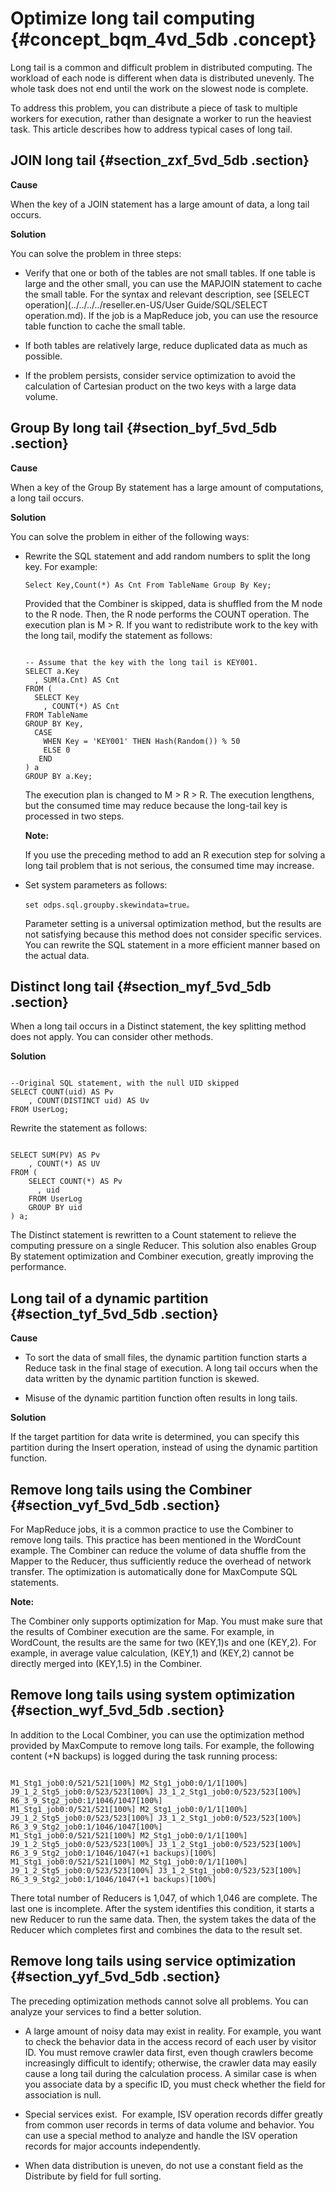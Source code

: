 # Optimize long tail computing {#concept_bqm_4vd_5db .concept}

Long tail is a common and difficult problem in distributed computing. The workload of each node is different when data is distributed unevenly. The whole task does not end until the work on the slowest node is complete.

To address this problem, you can distribute a piece of task to multiple workers for execution, rather than designate a worker to run the heaviest task. This article describes how to address typical cases of long tail.

## JOIN long tail {#section_zxf_5vd_5db .section}

**Cause**

When the key of a JOIN statement has a large amount of data, a long tail occurs.

**Solution**

You can solve the problem in three steps:

-   Verify that one or both of the tables are not small tables. If one table is large and the other small, you can use the MAPJOIN statement to cache the small table. For the syntax and relevant description, see [SELECT operation](../../../../reseller.en-US/User Guide/SQL/SELECT operation.md). If the job is a MapReduce job, you can use the resource table function to cache the small table.

-   If both tables are relatively large, reduce duplicated data as much as possible.

-   If the problem persists, consider service optimization to avoid the calculation of Cartesian product on the two keys with a large data volume.


## Group By long tail {#section_byf_5vd_5db .section}

**Cause**

When a key of the Group By statement has a large amount of computations, a long tail occurs.

**Solution**

You can solve the problem in either of the following ways:

-   Rewrite the SQL statement and add random numbers to split the long key. For example:

    ```
    Select Key,Count(*) As Cnt From TableName Group By Key;
    ```

    Provided that the Combiner is skipped, data is shuffled from the M node to the R node. Then, the R node performs the COUNT operation. The execution plan is M \> R. If you want to redistribute work to the key with the long tail, modify the statement as follows:

    ```
    
    -- Assume that the key with the long tail is KEY001.
    SELECT a.Key
      , SUM(a.Cnt) AS Cnt
    FROM (
      SELECT Key
        , COUNT(*) AS Cnt
    FROM TableName
    GROUP BY Key, 
      CASE 
        WHEN Key = 'KEY001' THEN Hash(Random()) % 50
        ELSE 0
       END
    ) a
    GROUP BY a.Key;
    ```

    The execution plan is changed to M \> R \> R. The execution lengthens, but the consumed time may reduce because the long-tail key is processed in two steps.

    **Note:** 

    If you use the preceding method to add an R execution step for solving a long tail problem that is not serious, the consumed time may increase.

-   Set system parameters as follows:

    ```
    set odps.sql.groupby.skewindata=true。
    ```

    Parameter setting is a universal optimization method, but the results are not satisfying because this method does not consider specific services. You can rewrite the SQL statement in a more efficient manner based on the actual data.


## Distinct long tail {#section_myf_5vd_5db .section}

When a long tail occurs in a Distinct statement, the key splitting method does not apply. You can consider other methods.

**Solution**

```

--Original SQL statement, with the null UID skipped
SELECT COUNT(uid) AS Pv
    , COUNT(DISTINCT uid) AS Uv
FROM UserLog;
```

Rewrite the statement as follows:

```

SELECT SUM(PV) AS Pv
    , COUNT(*) AS UV
FROM (
    SELECT COUNT(*) AS Pv
      , uid
    FROM UserLog
    GROUP BY uid
) a;
```

The Distinct statement is rewritten to a Count statement to relieve the computing pressure on a single Reducer. This solution also enables Group By statement optimization and Combiner execution, greatly improving the performance.

## Long tail of a dynamic partition {#section_tyf_5vd_5db .section}

**Cause**

-   To sort the data of small files, the dynamic partition function starts a Reduce task in the final stage of execution. A long tail occurs when the data written by the dynamic partition function is skewed.

-   Misuse of the dynamic partition function often results in long tails.


**Solution**

If the target partition for data write is determined, you can specify this partition during the Insert operation, instead of using the dynamic partition function.

## Remove long tails using the Combiner {#section_vyf_5vd_5db .section}

For MapReduce jobs, it is a common practice to use the Combiner to remove long tails. This practice has been mentioned in the WordCount example. The Combiner can reduce the volume of data shuffle from the Mapper to the Reducer, thus sufficiently reduce the overhead of network transfer. The optimization is automatically done for MaxCompute SQL statements.

**Note:** 

The Combiner only supports optimization for Map. You must make sure that the results of Combiner execution are the same. For example, in WordCount, the results are the same for two \(KEY,1\)s and one \(KEY,2\). For example, in average value calculation, \(KEY,1\) and \(KEY,2\) cannot be directly merged into \(KEY,1.5\) in the Combiner.

## Remove long tails using system optimization {#section_wyf_5vd_5db .section}

In addition to the Local Combiner, you can use the optimization method provided by MaxCompute to remove long tails. For example, the following content \(+N backups\) is logged during the task running process:

```

M1_Stg1_job0:0/521/521[100%] M2_Stg1_job0:0/1/1[100%] J9_1_2_Stg5_job0:0/523/523[100%] J3_1_2_Stg1_job0:0/523/523[100%] R6_3_9_Stg2_job0:1/1046/1047[100%] 
M1_Stg1_job0:0/521/521[100%] M2_Stg1_job0:0/1/1[100%] J9_1_2_Stg5_job0:0/523/523[100%] J3_1_2_Stg1_job0:0/523/523[100%] R6_3_9_Stg2_job0:1/1046/1047[100%] 
M1_Stg1_job0:0/521/521[100%] M2_Stg1_job0:0/1/1[100%] J9_1_2_Stg5_job0:0/523/523[100%] J3_1_2_Stg1_job0:0/523/523[100%] R6_3_9_Stg2_job0:1/1046/1047(+1 backups)[100%] 
M1_Stg1_job0:0/521/521[100%] M2_Stg1_job0:0/1/1[100%] J9_1_2_Stg5_job0:0/523/523[100%] J3_1_2_Stg1_job0:0/523/523[100%] R6_3_9_Stg2_job0:1/1046/1047(+1 backups)[100%]
```

There total number of Reducers is 1,047, of which 1,046 are complete. The last one is incomplete. After the system identifies this condition, it starts a new Reducer to run the same data. Then, the system takes the data of the Reducer which completes first and combines the data to the result set.

## Remove long tails using service optimization {#section_yyf_5vd_5db .section}

The preceding optimization methods cannot solve all problems. You can analyze your services to find a better solution.

-   A large amount of noisy data may exist in reality. For example, you want to check the behavior data in the access record of each user by visitor ID. You must remove crawler data first, even though crawlers become increasingly difficult to identify; otherwise, the crawler data may easily cause a long tail during the calculation process. A similar case is when you associate data by a specific ID, you must check whether the field for association is null.

-   Special services exist.  For example, ISV operation records differ greatly from common user records in terms of data volume and behavior. You can use a special method to analyze and handle the ISV operation records for major accounts independently.

-   When data distribution is uneven, do not use a constant field as the Distribute by field for full sorting.


